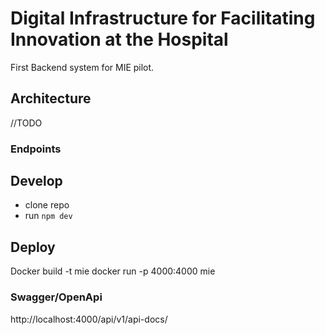 # Digital Infrastructure for Facilitating Innovation at the Hospital

First Backend system for MIE pilot. 

## Architecture
//TODO


### Endpoints

## Develop
* clone repo
* run ```npm dev```

## Deploy
Docker build -t mie 
docker run -p 4000:4000 mie

### Swagger/OpenApi
http://localhost:4000/api/v1/api-docs/ 

